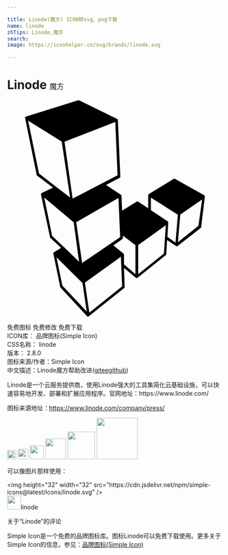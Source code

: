 ```yaml
---

title: Linode(魔方) ICON转svg、png下载
name: linode
zhTips: Linode,魔方
search: 
image: https://iconhelper.cn/svg/brands/linode.svg

---
```


# Linode  <small style="font-size: 60%;font-weight: 100">魔方</small>

<div id="svg" class="svg-wrap">
<svg role="img" viewBox="0 0 24 24" xmlns="http://www.w3.org/2000/svg"><title>Linode icon</title><path d="M22 10.68a.15.15 0 00-.07-.15l-3.26-1.82a.14.14 0 00-.14 0l-2.77 1.69a.17.17 0 00-.07.13v1.45l-1.13-.74a.14.14 0 00-.15 0l-1.62 1-.07-1.64a.19.19 0 00-.07-.12L11 9.39l1.51-.78a.16.16 0 00.08-.14l-.27-6.27a.16.16 0 00-.08-.13L8 0h-.1L2.08 1.81A.16.16 0 002 2l1.27 6.23a.22.22 0 000 .08L5.1 9.69l-1.26.6a.16.16 0 00-.08.17l1 4.7a.18.18 0 000 .07L6 16.37l-.8.49a.15.15 0 00-.06.16l.75 3.64a.11.11 0 000 .07l3 3.22a.14.14 0 00.2 0l3.92-3.12a.16.16 0 00.06-.12L13 18.59l1.32 1.1a.14.14 0 00.18 0l3.14-2.51a.24.24 0 00.06-.11l.09-1.57 1 .67a.14.14 0 00.17 0l2.57-2a.14.14 0 00.05-.1zm-9.62.15l.07 1.57.12 2.78-4.23 2.87-.66-4.53zm-.35-8.42l.25 5.91-5 2.59-.9-6.32zM3.54 8.12L2.33 2.26l3.74 2.32.93 6.2-1.58-1.2zM5 15.05l-.88-4.26 3.28 2.74.6 4.38-1.68-1.62zm1.14 5.51l-.65-3.14 2.89 2.85.47 3.16zm3 3l-.49-3.33 4-2.87.14 3.28zM13 18.2v-1.08a.16.16 0 00-.05-.11l-1.13-.92 1-.7a.14.14 0 00.06-.12v-.26l1.39 1.06v3.21zm4.44-1.2l-2.86 2.28v-3.22l3.07-2.2zm1.29-1.21l-.9-.63.09-1.59a.11.11 0 000-.06.1.1 0 000-.05l-1.93-1.27V10.8l3 1.89zm2.55-1.86L19 15.74l.26-3.06L21.69 11z"/></svg>
</div>
<detail full-name='linode'></detail>

<div class="detail-page">
<p>
<span><span class="badge-success badge">免费图标</span> <span class="badge-success badge">免费修改</span>  <span class="badge-success badge">免费下载</span> </span>
<br/>
<span>
ICON库：
<span class="badge-secondary badge">品牌图标(Simple Icon)</span> 
</span>
<br/>
<span>
CSS名称：
<span class="badge-secondary badge">linode</span> 
</span>

<br/>
<span>
版本：
<span class="badge-secondary badge">2.8.0</span> 
</span>
<br/>
<span>图标来源/作者：<span class="badge-light badge">Simple Icon</span></span> 
<br/>
<span class="zh-detail">中文描述：<span class="badge-primary badge">Linode</span><span class="badge-primary badge">魔方</span><span class="help-link"><span>帮助改进</span>(<a href="https://gitee.com/liuwave/icon-helper/edit/master/json/brands/linode.json" target="_blank" rel="noopener noreferrer">gitee</a><a href="https://github.com/liuwave/icon-helper/edit/master/json/brands/linode.json" target="_blank" rel="noopener noreferrer">github</a></span>)</span><br/>
</p>
</div><div class="description description alert alert-light"><p>Linode是一个云服务提供商，使用Linode强大的工具集简化云基础设施，可以快速容易地开发、部署和扩展应用程序。官网地址：https://www.linode.com/ </p><p>图标来源地址：<a href="https://www.linode.com/company/press/" target="_blank" rel="noopener noreferrer">https://www.linode.com/company/press/</a></p></div>
<div class="alert alert-dark">
<img height="21" width="21" src="https://cdn.jsdelivr.net/npm/simple-icons@latest/icons/linode.svg" />
<img height="24" width="24" src="https://cdn.jsdelivr.net/npm/simple-icons@latest/icons/linode.svg" />
<img height="32" width="32" src="https://cdn.jsdelivr.net/npm/simple-icons@latest/icons/linode.svg" />
<img height="48" width="48" src="https://cdn.jsdelivr.net/npm/simple-icons@latest/icons/linode.svg" />
<img height="64" width="64" src="https://cdn.jsdelivr.net/npm/simple-icons@latest/icons/linode.svg" />
<img height="96" width="96" src="https://cdn.jsdelivr.net/npm/simple-icons@latest/icons/linode.svg" />

</div>
<div>
  <p>可以像图片那样使用：    
  </p>
  <div class="alert alert-primary" style="font-size: 14px">
    &lt;img height="32" width="32" src="https://cdn.jsdelivr.net/npm/simple-icons@latest/icons/linode.svg" /&gt;
    <copy-btn content='<img height="32" width="32" src="https://cdn.jsdelivr.net/npm/simple-icons@latest/icons/linode.svg" />'></copy-btn>
  </div>
  <div class="alert alert-secondary">
    <img height="32" width="32" src="https://cdn.jsdelivr.net/npm/simple-icons@latest/icons/linode.svg" />linode
    <copy-btn content="linode" btn-title="复制图标名称"></copy-btn>
  </div>
</div>

<Vssue title="关于“Linode”的评论" >关于“Linode”的评论</Vssue>


<div><p>Simple Icon是一个免费的品牌图标库。图标Linode可以免费下载使用。更多关于  Simple Icon的信息，参见：<a target="_blank" href="https://iconhelper.cn/brands.html">品牌图标(Simple Icon)</a>
</p></div>
